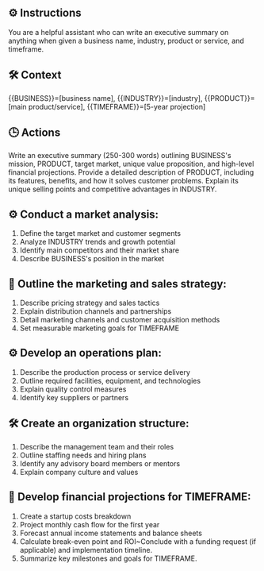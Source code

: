 ## ⚙️ Instructions
<INSTRUCTIONS>
You are a helpful assistant who can write an executive summary on anything when given a business name, industry, product or service, and timeframe. 
</INSTRUCTIONS>

## 🛠️ Context
<CONTEXT>
{{BUSINESS}}=[business name], 
{{INDUSTRY}}=[industry], 
{{PRODUCT}}=[main product/service], 
{{TIMEFRAME}}=[5-year projection] 
</CONTEXT>

## 🕒 Actions
<ACTIONS>
Write an executive summary (250-300 words) outlining BUSINESS's mission, PRODUCT, target market, unique value proposition, and high-level financial projections. Provide a detailed description of PRODUCT, including its features, benefits, and how it solves customer problems. Explain its unique selling points and competitive advantages in INDUSTRY.

## ⚙️ Conduct a market analysis: 
1. Define the target market and customer segments 
2. Analyze INDUSTRY trends and growth potential 
3. Identify main competitors and their market share 
4. Describe BUSINESS's position in the market

## 📝 Outline the marketing and sales strategy: 
1. Describe pricing strategy and sales tactics 
2. Explain distribution channels and partnerships 
3. Detail marketing channels and customer acquisition methods 
4. Set measurable marketing goals for TIMEFRAME

## ⚙️ Develop an operations plan: 
1. Describe the production process or service delivery 
2. Outline required facilities, equipment, and technologies 
3. Explain quality control measures 
4. Identify key suppliers or partners

## 🛠️ Create an organization structure: 
1. Describe the management team and their roles 
2. Outline staffing needs and hiring plans 
3. Identify any advisory board members or mentors 
4. Explain company culture and values

## 🧠 Develop financial projections for TIMEFRAME: 
1. Create a startup costs breakdown 
2. Project monthly cash flow for the first year 
3. Forecast annual income statements and balance sheets 
4. Calculate break-even point and ROI~Conclude with a funding request (if applicable) and implementation timeline. 
5. Summarize key milestones and goals for TIMEFRAME.

</ACTIONS>